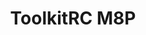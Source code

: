 ---
color: green
category: Chargers
group: DC Chargers
visible: true
order: 2
title: ToolkitRC M8P
link: https://www.getfpv.com/toolkitrc-m8p-1-8s-600w-20a-dc-charger-xt60.html
img: /uploads/equipment/charging/chargers-toolkitrc-m8p.png
text: The price of this thing kinda surprised me. The M8P can go up to 600W, and charge batteries up to 8S! Great if you're after a powerful DC charger, or want to experiment with higher cell counts
info: $49.99;XT60 In;7-35V DC In;1x XT60 Out;600W<Max power>
---